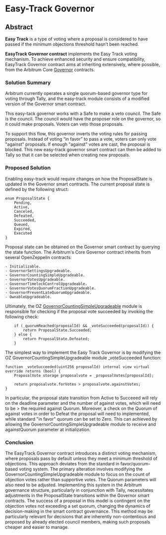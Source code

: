 # Easy-Track Governor

## Abstract

**Easy Track** is a type of voting where a proposal is considered to have passed if the minimum objections threshold hasn’t been reached.

**EasyTrack Governor contract** implements the Easy Track voting mechanism. To achieve enhanced security and ensure compatibility, EasyTrack Governor contract aims at inheriting extensively, where possible, from the Arbitrum Core [Governor](https://github.com/ArbitrumFoundation/governance/tree/main/src) contracts. 

### Solution Summary

Arbitrum currently operates a single quorum-based governor type for voting through Tally, and the easy-track module consists of a modified version of the Governor smart contract. 

This easy-tack governor works with a Safe to make a veto council. The Safe is the council. The council would have the proposer role on the governor, so it could make proposals. Voters can veto those proposals.

To support this flow, this governor inverts the voting rules for passing proposals. Instead of voting “in favor” to pass a vote, voters can only vote "against" proposals. If enough "against" votes are cast, the proposal is blocked. This new easy-track governor smart contract can then be added to Tally so that it can be selected when creating new proposals.

### Proposed Solution

Enabling easy-track would require changes on how the ProposalState is updated in the Governor smart contracts. 
The current proposal state is defined by the following struct:

    enum ProposalState {
        Pending,
        Active,
        Canceled,
        Defeated,
        Succeeded,
        Queued,
        Expired,
        Executed
    }

Proposal state can be obtained on the Governor smart contract by querying the state function. The Arbitrum's Core Governor contract inherits from several OpenZeppelin contracts:

    - Initializable.
    - GovernorSettingsUpgradeable.
    - GovernorCountingSimpleUpgradeable.
    - GovernorVotesUpgradeable.
    - GovernorTimelockControlUpgradeable.
    - GovernorVotesQuorumFractionUpgradeable.
    - GovernorPreventLateQuorumUpgradeable.
    - OwnableUpgradeable.

Ultimately, the OZ [GovernorCountingSimpleUpgradeable](https://github.com/OpenZeppelin/openzeppelin-contracts/blob/master/contracts/governance/extensions/GovernorCountingSimple.sol) module is responsible for checking if the proposal vote succeeded by invoking the following check:

        if (_quorumReached(proposalId) && _voteSucceeded(proposalId)) {
            return ProposalState.Succeeded;
        } else {
            return ProposalState.Defeated;
        }

The simplest way to implement the Easy Track Governor is by modifying the OZ GovernorCountingSimpleUpgradeable module _voteSucceeded function:

    function _voteSucceeded(uint256 proposalId) internal view virtual override returns (bool) {
        ProposalVote storage proposalvote = _proposalVotes[proposalId];

        return proposalvote.forVotes > proposalvote.againstVotes;
    }

In particular, the proposal state transition from Active to Succeeed will rely on the deadline parameter and the number of against votes, which will need to be > the required against Quorum. Moreover, a check on the Quorum of against votes in order to Defeat the proposal will need to implemented, while standard "in favor" quorum can be set to Zero. This can achieved by allowing the GovernorCountingSimpleUpgradeable module to receive and againstQuorum parameter at initialization.

### Conclusion

The EasyTrack Governor contract introduces a distinct voting mechanism, where proposals pass by default unless they meet a minimum threshold of objections. This approach deviates from the standard in favor/quorum-based voting system. The primary alteration involves modifying the GovernorCountingSimpleUpgradeable module to focus on the count of objection votes rather than supportive votes. The Quorum parameters will also need to be adjusted. Implementing this system in the Arbitrum governance structure, particularly in conjunction with Tally, necessitates adjustments in the ProposalState transitions within the Governor smart contracts. The success of a proposal in this model is contingent on the objection votes not exceeding a set quorum, changing the dynamics of decision-making in the smart contract governance. This method may be particularly relevant for decisions that are inherently non-contentious and proposed by already elected council members, making such proposals cheaper and easier to manage.
